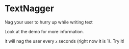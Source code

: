 # TextNagger
Nag your user to hurry up while writing text

Look at the demo for more information.

It will nag the user every <i style="font-family: 'Times New Roman'">x</i> seconds (right now it is 1).
Try it!
